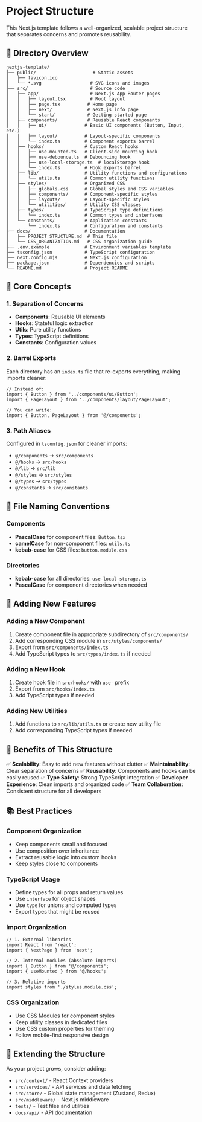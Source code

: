 # Project Structure

This Next.js template follows a well-organized, scalable project structure that separates concerns and promotes reusability.

## 📁 Directory Overview

```
nextjs-template/
├── public/                     # Static assets
│   ├── favicon.ico
│   └── *.svg                  # SVG icons and images
├── src/                       # Source code
│   ├── app/                   # Next.js App Router pages
│   │   ├── layout.tsx         # Root layout
│   │   ├── page.tsx          # Home page
│   │   ├── next/             # Next.js info page
│   │   └── start/            # Getting started page
│   ├── components/           # Reusable React components
│   │   ├── ui/              # Basic UI components (Button, Input, etc.)
│   │   ├── layout/          # Layout-specific components
│   │   └── index.ts         # Component exports barrel
│   ├── hooks/               # Custom React hooks
│   │   ├── use-mounted.ts   # Client-side mounting hook
│   │   ├── use-debounce.ts  # Debouncing hook
│   │   ├── use-local-storage.ts  # localStorage hook
│   │   └── index.ts         # Hook exports barrel
│   ├── lib/                 # Utility functions and configurations
│   │   └── utils.ts         # Common utility functions
│   ├── styles/              # Organized CSS
│   │   ├── globals.css      # Global styles and CSS variables
│   │   ├── components/      # Component-specific styles
│   │   ├── layouts/         # Layout-specific styles
│   │   └── utilities/       # Utility CSS classes
│   ├── types/               # TypeScript type definitions
│   │   └── index.ts         # Common types and interfaces
│   └── constants/           # Application constants
│       └── index.ts         # Configuration and constants
├── docs/                    # Documentation
│   ├── PROJECT_STRUCTURE.md  # This file
│   └── CSS_ORGANIZATION.md   # CSS organization guide
├── .env.example             # Environment variables template
├── tsconfig.json            # TypeScript configuration
├── next.config.mjs          # Next.js configuration
├── package.json             # Dependencies and scripts
└── README.md                # Project README
```

## 🧩 Core Concepts

### 1. **Separation of Concerns**

- **Components**: Reusable UI elements
- **Hooks**: Stateful logic extraction
- **Utils**: Pure utility functions
- **Types**: TypeScript definitions
- **Constants**: Configuration values

### 2. **Barrel Exports**

Each directory has an `index.ts` file that re-exports everything, making imports cleaner:

```tsx
// Instead of:
import { Button } from '../components/ui/Button';
import { PageLayout } from '../components/layout/PageLayout';

// You can write:
import { Button, PageLayout } from '@/components';
```

### 3. **Path Aliases**

Configured in `tsconfig.json` for cleaner imports:

- `@/components` → `src/components`
- `@/hooks` → `src/hooks`
- `@/lib` → `src/lib`
- `@/styles` → `src/styles`
- `@/types` → `src/types`
- `@/constants` → `src/constants`

## 📝 File Naming Conventions

### Components

- **PascalCase** for component files: `Button.tsx`
- **camelCase** for non-component files: `utils.ts`
- **kebab-case** for CSS files: `button.module.css`

### Directories

- **kebab-case** for all directories: `use-local-storage.ts`
- **PascalCase** for component directories when needed

## 🔧 Adding New Features

### Adding a New Component

1. Create component file in appropriate subdirectory of `src/components/`
2. Add corresponding CSS module in `src/styles/components/`
3. Export from `src/components/index.ts`
4. Add TypeScript types to `src/types/index.ts` if needed

### Adding a New Hook

1. Create hook file in `src/hooks/` with `use-` prefix
2. Export from `src/hooks/index.ts`
3. Add TypeScript types if needed

### Adding New Utilities

1. Add functions to `src/lib/utils.ts` or create new utility file
2. Add corresponding TypeScript types if needed

## 🎯 Benefits of This Structure

✅ **Scalability**: Easy to add new features without clutter
✅ **Maintainability**: Clear separation of concerns
✅ **Reusability**: Components and hooks can be easily reused
✅ **Type Safety**: Strong TypeScript integration
✅ **Developer Experience**: Clean imports and organized code
✅ **Team Collaboration**: Consistent structure for all developers

## 📚 Best Practices

### Component Organization

- Keep components small and focused
- Use composition over inheritance
- Extract reusable logic into custom hooks
- Keep styles close to components

### TypeScript Usage

- Define types for all props and return values
- Use `interface` for object shapes
- Use `type` for unions and computed types
- Export types that might be reused

### Import Organization

```tsx
// 1. External libraries
import React from 'react';
import { NextPage } from 'next';

// 2. Internal modules (absolute imports)
import { Button } from '@/components';
import { useMounted } from '@/hooks';

// 3. Relative imports
import styles from './styles.module.css';
```

### CSS Organization

- Use CSS Modules for component styles
- Keep utility classes in dedicated files
- Use CSS custom properties for theming
- Follow mobile-first responsive design

## 🚀 Extending the Structure

As your project grows, consider adding:

- `src/context/` - React Context providers
- `src/services/` - API services and data fetching
- `src/store/` - Global state management (Zustand, Redux)
- `src/middleware/` - Next.js middleware
- `tests/` - Test files and utilities
- `docs/api/` - API documentation
